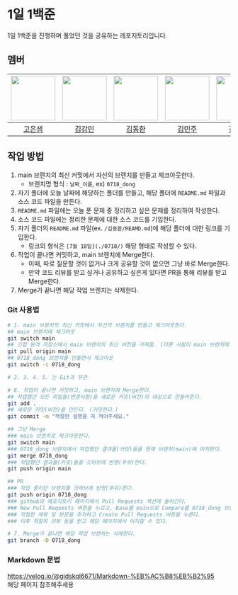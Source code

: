 # 1일 1백준
1일 1백준을 진행하며 풀었던 것을 공유하는 레포지토리입니다.

## 멤버
| [<img src="https://github.com/Koeunsaem.png" width="100px">](https://github.com/Koeunsaem) | [<img src="https://github.com/dobbymin.png" width="100px">](https://github.com/dobbymin) | [<img src="https://github.com/gidskql6671.png" width="100px">](https://github.com/gidskql6671) | [<img src="https://github.com/manjookim.png" width="100px">](https://github.com/manjookim) | [<img src="https://github.com/ppocchi.png" width="100px">](https://github.com/ppocchi) | [<img src="https://github.com/looksambrook.png" width="100px">](https://github.com/looksambrook) | [<img src="https://github.com/zrhmg0b71.png" width="100px">](https://github.com/zrhmg0b71) | [<img src="https://github.com/eun000059.png" width="100px">](https://github.com/eun000059) |
| :-----: | :-----: | :-----: | :-----: | :-----: | :-----: | :-----: | :-----: |
| [고은샘](./고은샘) | [김강민](./김강민) | [김동환](./김동환) | [김민주](./김민주) | [김아진](./김아진) | [박채빈](./박채빈) | [송나흔](./송나흔) | [이채은](./이채은) |

## 작업 방법
1. main 브렌치의 최신 커밋에서 자신의 브렌치를 만들고 체크아웃한다.
    - 브렌치명 형식 : `날짜_이름`, ex) `0718_dong`
2. 자기 폴더에 오늘 날짜에 해당하는 폴더를 만들고, 해당 폴더에 `README.md` 파일과 소스 코드 파일을 만든다.
3. `README.md` 파일에는 오늘 푼 문제 중 정리하고 싶은 문제를 정리하여 작성한다.
4. 소스 코드 파일에는 정리한 문제에 대한 소스 코드를 기입한다.
5. 자기 폴더의 `README.md` 파일(ex. `/김동환/REAMD.md`)에 해당 폴더에 대한 링크를 기입한다.
    - 링크의 형식은 `[7월 18일](./0718/)` 해당 형태로 작성할 수 있다.
6. 작업이 끝나면 커밋하고, main 브렌치에 Merge한다.
    - 이때, 따로 질문할 것이 없거나 크게 공유할 것이 없으면 그냥 바로 Merge한다.
    - 만약 코드 리뷰를 받고 싶거나 공유하고 싶은게 있다면 PR을 통해 리뷰를 받고 Merge한다.
7. Merge가 끝나면 해당 작업 브렌치는 삭제한다.

### Git 사용법
``` bash
# 1. main 브렌치의 최신 커밋에서 자신의 브렌치를 만들고 체크아웃한다.
## main 브렌치에 체크아웃
git switch main
## 깃헙 원격 저장소에서 main 브렌치의 최신 버전을 가져옴. (다른 사람이 main 브렌치에 새로운 커밋을 머지했을 수 있으니)
git pull origin main
## 0718_dong 브렌치를 만들면서 체크아웃
git switch -c 0718_dong

# 2. 3. 4. 5. 는 Git과 무관

# 6. 작업이 끝나면 커밋하고, main 브렌치에 Merge한다.
## 작업했던 모든 파일들(변경사항)을 새로운 커밋(버전)의 대상으로 만들어준다.
git add .
## 새로운 커밋(버전)을 만든다. (커밋한다.)
git commit -m "적절한 설명을 꼭 적어주세요."

## 그냥 Merge
### main 브렌치로 체크아웃한다.
git switch main
### 0718_dong 브렌치에서 작업했던 결과물(커밋)들을 현재 브렌치(main)에 머지한다.
git merge 0718_dong
### 작업했던 결과물(커밋)들을 깃허브에 반영(푸쉬)한다.
git push origin main

## PR
### 작업 중이던 브렌치를 깃허브에 반영(푸쉬)한다.
git push origin 0718_dong
### github의 레포지토리 페이지에서 Pull Requests 섹션에 들어간다.
### New Pull Requests 버튼을 누르고, Base를 main으로 Compare를 0718_dong 브렌치로 설정한다.
### 적절한 제목 및 본문을 추가하고 Create Pull Requests 버튼을 누른다.
### 이후 적절히 리뷰 등을 받고 해당 페이지에서 머지할 수 있다.

# 7. Merge가 끝나면 해당 작업 브렌치는 삭제한다.
git branch -D 0718_dong
```

### Markdown 문법
<https://velog.io/@gidskql6671/Markdown-%EB%AC%B8%EB%B2%95>  
해당 페이지 참조해주세용
